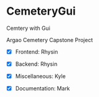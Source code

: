 # CemeteryGui
Cemtery with Gui


Argao Cemetery Capstone Project

- [x] Frontend: Rhysin

- [x] Backend: Rhysin

- [x] Miscellaneous: Kyle

- [x] Documentation: Mark
